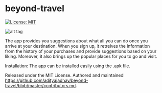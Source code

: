 # beyond-travel

[![License: MIT](https://img.shields.io/github/license/mashape/apistatus.svg)](https://opensource.org/licenses/MIT)

![alt tag](https://github.com/adityajadhav/beyond-travel/blob/master/travel-pro.png)

The app provides you suggestions about what all you can do once you arrive at your destination.
When you sign up, it retreives the information from the history of your purchases and provide suggestions based on your liking. Moreover, it also brings up the popular places for you to go and visit. 


Installation: 
The app can be installed easily using the .apk file.

Released under the MIT License.
Authored and maintained https://github.com/adityajadhav/beyond-travel/blob/master/contributors.md.

